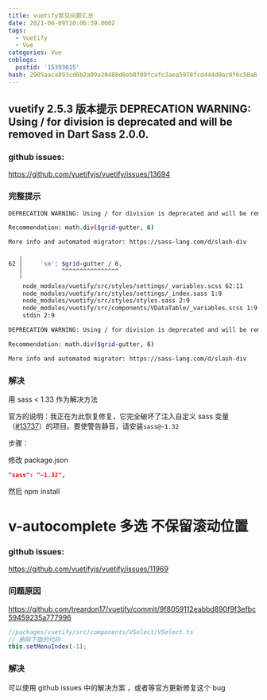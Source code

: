 ```yaml
---
title: vuetify常见问题汇总
date: 2021-06-09T10:06:39.000Z
tags:
  - Vuetify
  - Vue
categories: Vue
cnblogs:
  postid: '15393015'
hash: 2905aaca893cd6b2a09a20488d8eb8f09fcafc3aea5978fcd444d0ac8f6c50a6
---
```


## vuetify 2.5.3 版本提示 DEPRECATION WARNING: Using / for division is deprecated and will be removed in Dart Sass 2.0.0.

### github issues:

https://github.com/vuetifyjs/vuetify/issues/13694

### 完整提示

```bash
DEPRECATION WARNING: Using / for division is deprecated and will be removed in Dart Sass 2.0.0.

Recommendation: math.div($grid-gutter, 6)

More info and automated migrator: https://sass-lang.com/d/slash-div

   ╷
62 │     'sm': $grid-gutter / 6,
   │           ^^^^^^^^^^^^^^^^
   ╵
    node_modules/vuetify/src/styles/settings/_variables.scss 62:11      @import
    node_modules/vuetify/src/styles/settings/_index.sass 1:9            @import
    node_modules/vuetify/src/styles/styles.sass 2:9                     @import
    node_modules/vuetify/src/components/VDataTable/_variables.scss 1:9  @import
    stdin 2:9                                                           root stylesheet

DEPRECATION WARNING: Using / for division is deprecated and will be removed in Dart Sass 2.0.0.

Recommendation: math.div($grid-gutter, 6)

More info and automated migrator: https://sass-lang.com/d/slash-div

```

### 解决

用 sass < 1.33 作为解决方法

官方的说明：我正在为此恢复修复，它完全破坏了注入自定义 sass 变量（[#13737](https://github.com/vuetifyjs/vuetify/issues/13737)）的项目。要使警告静音，请安装`sass@~1.32`

步骤：

修改 package.json

```json
"sass": "~1.32",
```

然后 npm install

# v-autocomplete 多选 不保留滚动位置

### github issues:

https://github.com/vuetifyjs/vuetify/issues/11969

### 问题原因

https://github.com/treardon17/vuetify/commit/9f8059112eabbd890f9f3efbc59459235a777996

```js
//packages/vuetify/src/components/VSelect/VSelect.ts
// 删除下面的代码
this.setMenuIndex(-1);
```

### 解决

可以使用 github issues 中的解决方案 ，或者等官方更新修复这个 bug

